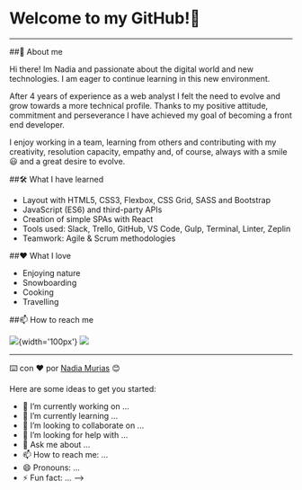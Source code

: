 # Welcome to my GitHub!👋 

----

##🚀 About me 

Hi there! Im Nadia and passionate about the digital world and new technologies. I am eager to continue learning in this new environment.

After 4 years of experience as a web analyst I felt the need to evolve and grow towards a more technical profile. Thanks to my positive attitude, commitment and perseverance I have achieved my goal of becoming a front end developer.

I enjoy working in a team, learning from others and contributing with my creativity, resolution capacity, empathy and, of course, always with a smile 😃 and a great desire to evolve.

##🛠️ What I have learned

* Layout with HTML5, CSS3, Flexbox, CSS Grid, SASS and Bootstrap
* JavaScript (ES6) and third-party APIs
* Creation of simple SPAs with React
* Tools used: Slack, Trello, GitHub, VS Code, Gulp, Terminal, Linter, Zeplin
* Teamwork: Agile & Scrum methodologies

##❤️ What I love 

* Enjoying nature 
* Snowboarding
* Cooking
* Travelling

##📫  How to reach me 

![](https://github.githubassets.com/images/modules/logos_page/GitHub-Mark.png){width='100px'}
![](https://github.com/nadiamurias)






---
⌨️ con ❤️ por [Nadia Murias](https://github.com/nadiamurias) 😊


Here are some ideas to get you started:

- 🔭 I’m currently working on ...
- 🌱 I’m currently learning ...
- 👯 I’m looking to collaborate on ...
- 🤔 I’m looking for help with ...
- 💬 Ask me about ...
- 📫 How to reach me: ...
- 😄 Pronouns: ...
- ⚡ Fun fact: ...
-->
